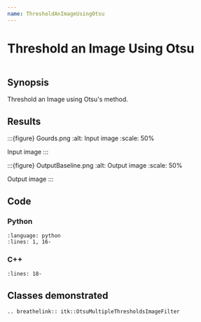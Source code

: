 ```yaml
---
name: ThresholdAnImageUsingOtsu
---
```


# Threshold an Image Using Otsu

```{index} single: OtsuMultipleThresholdsImageFilter
```

## Synopsis

Threshold an Image using Otsu's method.

## Results

:::{figure} Gourds.png
:alt: Input image
:scale: 50%

Input image
:::

:::{figure} OutputBaseline.png
:alt: Output image
:scale: 50%

Output image
:::

## Code

### Python

```{literalinclude} Code.py
:language: python
:lines: 1, 16-
```

### C++

```{literalinclude} Code.cxx
:lines: 18-
```

## Classes demonstrated

```{eval-rst}
.. breathelink:: itk::OtsuMultipleThresholdsImageFilter
```
